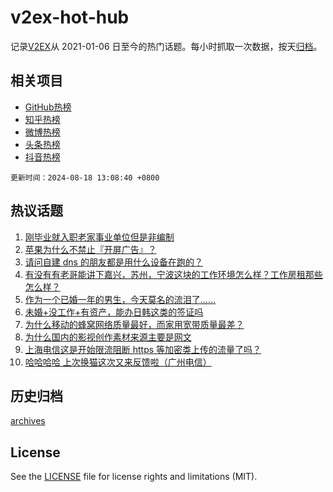 # v2ex-hot-hub

 记录[V2EX](https://www.v2ex.com/)从 2021-01-06 日至今的热门话题。每小时抓取一次数据，按天[归档](archives)。
 
 ## 相关项目

- [GitHub热榜](https://github.com/lonnyzhang423/github-hot-hub)
- [知乎热榜](https://github.com/lonnyzhang423/zhihu-hot-hub)
- [微博热榜](https://github.com/lonnyzhang423/weibo-hot-hub)
- [头条热榜](https://github.com/lonnyzhang423/toutiao-hot-hub)
- [抖音热榜](https://github.com/lonnyzhang423/douyin-hot-hub)


 `更新时间：2024-08-18 13:08:40 +0800`

## 热议话题

1. [刚毕业就入职老家事业单位但是非编制](https://www.v2ex.com/t/1065730)
1. [苹果为什么不禁止『开屏广告』？](https://www.v2ex.com/t/1065793)
1. [请问自建 dns 的朋友都是用什么设备在跑的？](https://www.v2ex.com/t/1065731)
1. [有没有有老哥能讲下嘉兴，苏州，宁波这块的工作环境怎么样？工作房租那些怎么样？](https://www.v2ex.com/t/1065757)
1. [作为一个已婚一年的男生，今天莫名的流泪了……](https://www.v2ex.com/t/1065778)
1. [未婚+没工作+有资产，能办日韩这类的签证吗](https://www.v2ex.com/t/1065753)
1. [为什么移动的蜂窝网络质量最好，而家用宽带质量最差？](https://www.v2ex.com/t/1065768)
1. [为什么国内的影视创作素材来源主要是网文](https://www.v2ex.com/t/1065826)
1. [上海电信这是开始限流阻断 https 等加密类上传的流量了吗？](https://www.v2ex.com/t/1065724)
1. [哈哈哈哈 上次换猫这次又来反馈啦（广州电信）](https://www.v2ex.com/t/1065752)

## 历史归档

[archives](archives)

## License

See the [LICENSE](LICENSE) file for license rights and limitations (MIT).
